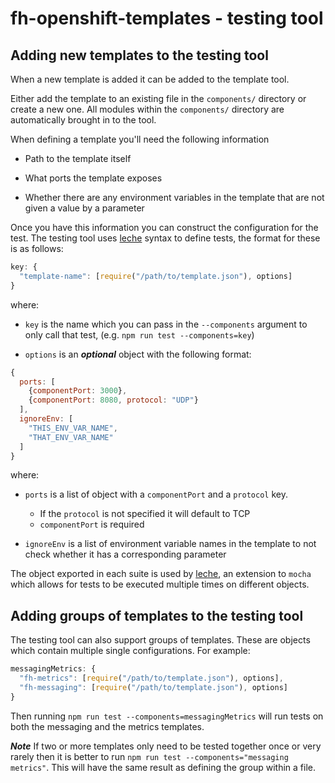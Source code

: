 # fh-openshift-templates - testing tool

## Adding new templates to the testing tool

When a new template is added it can be added to the template tool.

Either add the template to an existing file in the `components/` directory or create
a new one. All modules within the `components/` directory are automatically brought in
to the tool.

When defining a template you'll need the following information

* Path to the template itself

* What ports the template exposes

* Whether there are any environment variables in the template that are not given
a value by a parameter

Once you have this information you can construct the configuration for the test.
The testing tool uses [leche](https://github.com/box/leche) syntax to define tests,
the format for these is as follows:

```javascript
key: {
  "template-name": [require("/path/to/template.json"), options]
}
```
where:
* `key` is the name which you can pass in the `--components` argument to only call
that test, (e.g. `npm run test --components=key`)

* `options` is an ***optional*** object with the following format:

```javascript
{
  ports: [
    {componentPort: 3000},
    {componentPort: 8080, protocol: "UDP"}
  ],
  ignoreEnv: [
    "THIS_ENV_VAR_NAME",
    "THAT_ENV_VAR_NAME"
  ]
}
```
where:
* `ports` is a list of object with a `componentPort` and a `protocol` key.
  - If the `protocol` is not specified it will default to TCP
  - `componentPort` is required

* `ignoreEnv` is a list of environment variable names in the template to not check whether it has
a corresponding parameter

The object exported in each suite is used by [leche](https://github.com/box/leche),
an extension to `mocha` which allows for tests to be executed multiple times on
different objects.

## Adding groups of templates to the testing tool

The testing tool can also support groups of templates. These are objects which
contain multiple single configurations. For example:

```javascript
messagingMetrics: {
  "fh-metrics": [require("/path/to/template.json"), options],
  "fh-messaging": [require("/path/to/template.json"), options]
}
```

Then running `npm run test --components=messagingMetrics` will run tests on
both the messaging and the metrics templates.

***Note*** If two or more templates only need to be tested together once or very
rarely then it is better to run `npm run test --components="messaging metrics"`.
This will have the same result as defining the group within a file.
